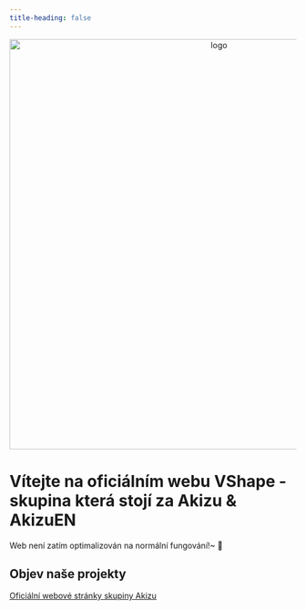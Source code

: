 ```yaml
---
title-heading: false
---
```


<center><img src="https://vshape.akizu.cz/assets/logo.png" alt="logo" width="720" height="auto"></center>

# Vítejte na oficiálním webu VShape - skupina která stojí za Akizu & AkizuEN

Web není zatím optimalizován na normální fungování!~ 💖

## Objev naše projekty

[Oficiální webové stránky skupiny Akizu](https://akizu.cz/)


